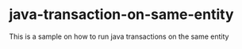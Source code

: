 # java-transaction-on-same-entity
This is a sample on how to run java transactions on the same entity 
